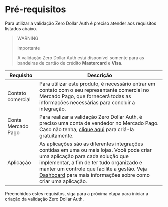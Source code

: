 # Pré-requisitos

Para utilizar a validação Zero Dollar Auth é preciso atender aos requisitos listados abaixo.

> WARNING
>
> Importante
>
> A validação Zero Dollar Auth está disponível somente para as bandeiras de cartão de crédito **Mastercard** e **Visa**.

| Requisito | Descrição |
|---|---|
| Contato comercial | Para utilizar este produto, é necessário entrar em contato com o seu representante comercial no Mercado Pago, que fornecerá todas as informações necessárias para concluir a integração. |
| Conta Mercado Pago | Para realizar a validação Zero Dollar Auth, é preciso uma conta de vendedor no Mercado Pago. Caso não tenha, [clique aqui](https://www.mercadopago[FAKER][URL][DOMAIN]/hub/registration/landing) para criá-la gratuitamente. |
| Aplicação | As aplicações são as diferentes integrações contidas em uma ou mais lojas. Você pode criar uma aplicação para cada solução que implementar, a fim de ter tudo organizado e manter um controle que facilite a gestão. Veja [Dashboard](/developers/pt/docs/zero-dollar-auth/additional-content/your-integrations/introduction) para mais informações sobre como criar uma aplicação. |

Preenchidos estes requisitos, siga para a próxima etapa para iniciar a criação da validação Zero Dollar Auth.


